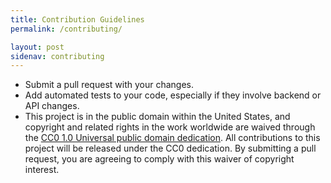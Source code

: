 ```yaml
---
title: Contribution Guidelines
permalink: /contributing/

layout: post
sidenav: contributing
---
```


- Submit a pull request with your changes.
- Add automated tests to your code, especially if they involve backend or API changes.
- This project is in the public domain within the United States, and
  copyright and related rights in the work worldwide are waived through
  the [CC0 1.0 Universal public domain
  dedication](https://creativecommons.org/publicdomain/zero/1.0/).
  All contributions to this project will be released under the CC0
  dedication. By submitting a pull request, you are agreeing to comply
  with this waiver of copyright interest.
